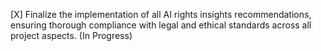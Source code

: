 [X] Finalize the implementation of all AI rights insights recommendations, ensuring thorough compliance with legal and ethical standards across all project aspects. (In Progress)
